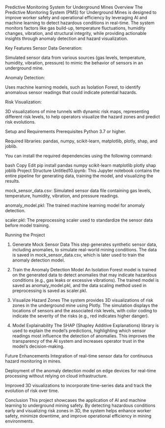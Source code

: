 
Predictive Monitoring System for Underground Mines
Overview
The Predictive Monitoring System (PMS) for Underground Mines is designed to improve worker safety and operational efficiency by leveraging AI and machine learning to detect hazardous conditions in real-time. The system monitors factors like gas build-up, temperature fluctuations, humidity changes, vibration, and structural integrity, while providing actionable insights through anomaly detection and hazard visualization.

Key Features
Sensor Data Generation:

Simulated sensor data from various sources (gas levels, temperature, humidity, vibration, pressure) to mimic the behavior of sensors in an underground mine.

Anomaly Detection:

Uses machine learning models, such as Isolation Forest, to identify anomalous sensor readings that could indicate potential hazards.

Risk Visualization:

3D visualizations of mine tunnels with dynamic risk maps, representing different risk levels, to help operators visualize the hazard zones and predict risk evolutions.

Setup and Requirements
Prerequisites
Python 3.7 or higher.

Required libraries: pandas, numpy, scikit-learn, matplotlib, plotly, shap, and joblib.

You can install the required dependencies using the following command:

bash
Copy
Edit
pip install pandas numpy scikit-learn matplotlib plotly shap joblib
Project Structure
Untitled10.ipynb: This Jupyter notebook contains the entire pipeline for generating data, training the model, and visualizing the results.

mock_sensor_data.csv: Simulated sensor data file containing gas levels, temperature, humidity, vibration, and pressure readings.

anomaly_model.pkl: The trained machine learning model for anomaly detection.

scaler.pkl: The preprocessing scaler used to standardize the sensor data before model training.

Running the Project
1. Generate Mock Sensor Data
This step generates synthetic sensor data, including anomalies, to simulate real-world mining conditions. The data is saved in mock_sensor_data.csv, which is later used to train the anomaly detection model.

2. Train the Anomaly Detection Model
An Isolation Forest model is trained on the generated data to detect anomalies that may indicate hazardous conditions (e.g., gas leaks or excessive vibrations). The trained model is saved as anomaly_model.pkl, and the data scaling method used in preprocessing is saved as scaler.pkl.

3. Visualize Hazard Zones
The system provides 3D visualizations of risk zones in the underground mine using Plotly. The simulation displays the locations of sensors and the associated risk levels, with color coding to indicate the severity of the risks (e.g., red indicates higher danger).

4. Model Explainability
The SHAP (Shapley Additive Explanations) library is used to explain the model’s predictions, highlighting which sensor readings most influence the detection of anomalies. This improves the transparency of the AI system and increases operator trust in the model’s decision-making.

Future Enhancements
Integration of real-time sensor data for continuous hazard monitoring in mines.

Deployment of the anomaly detection model on edge devices for real-time processing without relying on cloud infrastructure.

Improved 3D visualizations to incorporate time-series data and track the evolution of risk over time.

Conclusion
This project showcases the application of AI and machine learning to underground mining safety. By detecting hazardous conditions early and visualizing risk zones in 3D, the system helps enhance worker safety, minimize downtime, and improve operational efficiency in mining environments.
